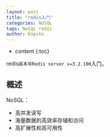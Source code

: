 ```yaml
---
layout: post
title: "redis入门"
categories: NoSQL
tags: NoSQL redis
author: Kopite
---
```


* content
{:toc}


redis`版本号Redis server v=3.2.100`入门。



## 概述

NoSQL：
* 高并发读写
* 海量数据的高效率存储和访问
* 高扩展性和高可用性



